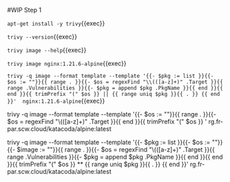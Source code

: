 #WIP Step 1

`apt-get install -y trivy`{{exec}}

`trivy --version`{{exec}}

`trivy image --help`{{exec}}

`trivy image nginx:1.21.6-alpine`{{exec}}

`trivy -q image --format template --template '{{- $pkg := list }}{{- $os := ""}}{{ range . }}{{- $os = regexFind "\\(([a-z]+)" .Target }}{{ range .Vulnerabilities }}{{- $pkg = append $pkg .PkgName }}{{ end }}{{ end }}{{ trimPrefix "(" $os }} || {{ range uniq $pkg }}{{ . }} {{ end }}'  nginx:1.21.6-alpine`{{exec}}


trivy -q image --format template --template '{{- $os := ""}}{{ range . }}{{- $os = regexFind "\\(([a-z]+)" .Target }}{{ end }}{{ trimPrefix "(" $os }} '  rg.fr-par.scw.cloud/katacoda/alpine:latest

trivy -q image --format template --template '{{- $pkg := list }}{{- $os := ""}}{{- $image := ""}}{{ range . }}{{- $os = regexFind "\\(([a-z]+)" .Target }}{{ range .Vulnerabilities }}{{- $pkg = append $pkg .PkgName }}{{ end }}{{ end }}{{ trimPrefix "(" $os }} ** {{ range uniq $pkg }}{{ . }} {{ end }}' rg.fr-par.scw.cloud/katacoda/alpine:latest
